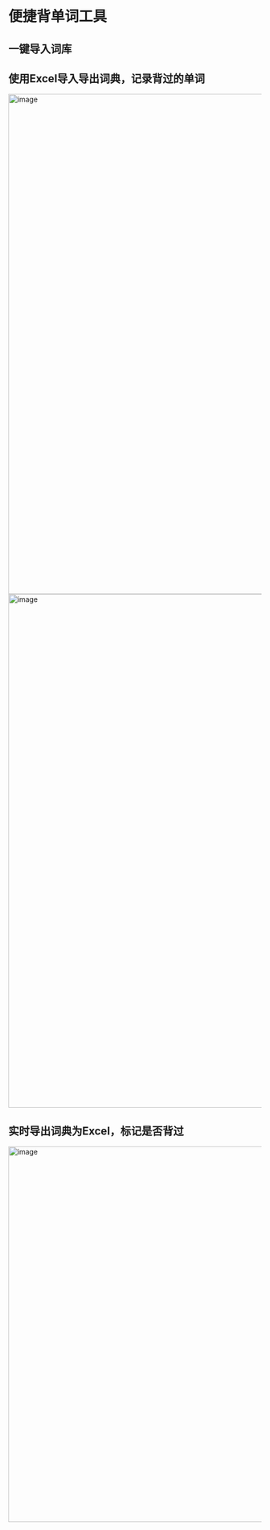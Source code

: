 # 便捷背单词工具
## 一键导入词库
## 使用Excel导入导出词典，记录背过的单词

<img width="993" alt="image" src="https://github.com/user-attachments/assets/ffc20a6f-5edd-41f7-b3ff-165280d8cb2a" />

<img width="1020" alt="image" src="https://github.com/user-attachments/assets/0f7c9b88-70e3-478a-ba76-ab92d91d6774" />


## 实时导出词典为Excel，标记是否背过
<img width="746" alt="image" src="https://github.com/user-attachments/assets/cebfba2d-042b-4774-8a39-e82388acd4a8" />
